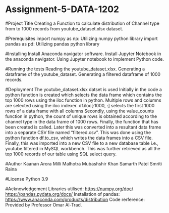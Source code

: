 # Assignment-5-DATA-1202


#Project Title
Creating a Function to calculate distribution of Channel type from to 1000 records from youtube_dataset.xlsx dataset.

#Prerequisites
import numpy as np: Utilizing numpy python library
import pandas as pd: Utilizing pandas python library

#Installing
Install Anaconda navigator software.
Install Jupyter Notebook in the anaconda navigator.
Using Jupyter notebook to implement Python code.

#Running the tests
Reading the youtube_dataset.xlsx.
Generating a dataframe of the youtube_dataset.
Generating a filtered dataframe of 1000 records.

#Deployment
The youtube_dataset.xlsx datset is used
Initially in the code a python function is created which selects the data frame which contains the top 1000 rows using the iloc function in python.
Multiple rows and columns are selected using the iloc indexer. df.iloc[:1000, :]  selects the first 1000 rows of a data frame with all columns
Secondly, using the value_counts function in python, the count of unique rows is obtained according to the channel type in the data frame of 1000 rows.
Finally, the function that has been created is called.
Later this was converted into a resultant data frame into a separate CSV file named “filtered.csv”.
This was done using the python function df.to_csv, which writes the data frames into a CSV file.
Finally, this was imported into a new CSV file to a new database table i.e., youtube.filtered in MySQL workbench.
This was further retrieved as all the top 1000 records of our table using SQL select query.

#Author
Kaanan Arora
Milli Malhotra
Mubashshir Khan
Samarth Patel
Smriti Raina

#License
Python 3.9

#Acknowledgement
Libraries utilised:
https://numpy.org/doc/
https://pandas.pydata.org/docs/
Installation of pandas:
https://www.anaconda.com/products/distribution
Code rerference:
Provided by Professor Omar Al-Trad.

